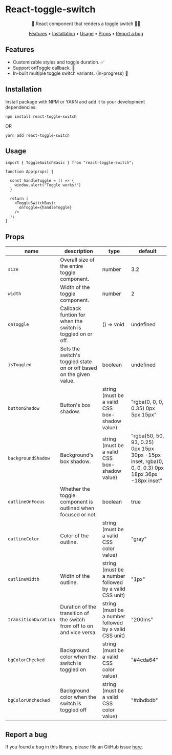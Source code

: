 <h1>React-toggle-switch</h1>

<p align="center">🚀 React component that renders a toggle switch 🔘✅ </p>

<p align="center">
  <a href="#features">Features</a> •
  <a href="#installation">Installation</a> •
  <a href="#usage">Usage</a> •
  <a href="#props">Props</a> •
  <a href="#report-a-bug">Report a bug</a>
</p>

## Features
- Customizable styles and toggle duration. ✅
- Support onToggle callback. 🔄
- In-built multiple toggle switch variants. (in-progress) 🚀

## Installation
Install package with NPM or YARN and add it to your development dependencies:
```
npm install react-toggle-switch
```
OR
```
yarn add react-toggle-switch
```

## Usage
```
import { ToggleSwitchBasic } from "react-toggle-switch";

function App(props) {

  const handleToggle = () => {
    window.alert("Toggle works!")
  }

  return (
    <ToggleSwitchBasic
      onToggle={handleToggle}
    />
  );
}
```

## Props
| name | description | type | default |
|---|---|---|---|
| `size` | Overall size of the entire toggle component. | number | 3.2 |
| `width` | Width of the toggle component. | number | 2 |
| `onToggle` | Callback funtion for when the switch is toggled on or off. | () => void | undefined |
| `isToggled` | Sets the switch's toggled state on or off based on the given value. | boolean | undefined |
| `buttonShadow` | Button's box shadow. | string (must be a valid CSS box-shadow value) | "rgba(0, 0, 0, 0.35) 0px 5px 15px" |
| `backgroundShadow` | Background's box shadow. | string (must be a valid CSS box-shadow value) | "rgba(50, 50, 93, 0.25) 0px 15px 30px -15px inset, rgba(0, 0, 0, 0.3) 0px 18px 36px -18px inset" |
| `outlineOnFocus` | Whether the toggle component is outlined when focused or not. | boolean | true |
| `outlineColor` | Color of the outline. | string (must be a valid CSS color value) | "gray" |
| `outlineWidth` | Width of the outline. | string (must be a number followed by a valid CSS unit) | "1px" |
| `transitionDuration` | Duration of the transition of the switch from off to on and vice versa. | string (must be a number followed by a valid CSS unit) | "200ms" |
| `bgColorChecked` | Background color when the switch is toggled on | string (must be a valid CSS color value) | "#4cda64" |
| `bgColorUnchecked` | Background color when the switch is toggled off | string (must be a valid CSS color value) | "#dbdbdb" |

## Report a bug
If you found a bug in this library, please file an GitHub issue [here](https://github.com/zaidsidd360/react-toggle-switch/issues).
